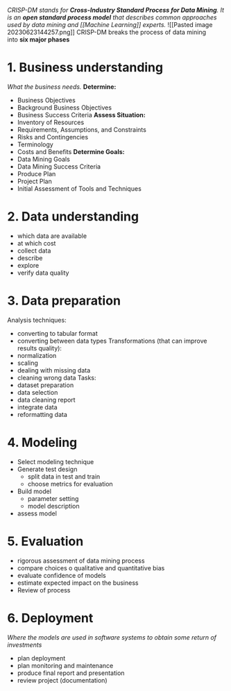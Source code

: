 _CRISP-DM stands for **Cross-Industry Standard Process for Data Mining**.
It is an **open standard process model** that describes common approaches used by data mining and [[Machine Learning]] experts._
![[Pasted image 20230623144257.png]]
CRISP-DM breaks the process of data mining into **six major phases**
# 1. Business understanding
_What the business needs._
**Determine:**
- Business Objectives 
- Background Business Objectives 
- Business Success Criteria 
**Assess Situation:**
- Inventory of Resources 
- Requirements, Assumptions, and Constraints 
- Risks and Contingencies 
- Terminology 
- Costs and Benefits 
**Determine Goals:**
- Data Mining Goals 
- Data Mining Success Criteria 
- Produce Plan 
- Project Plan 
- Initial Assessment of Tools and Techniques
# 2. Data understanding
- which data are available
- at which cost
- collect data
- describe
- explore
- verify data quality
# 3. Data preparation
Analysis techniques:
- converting to tabular format
- converting between data types
Transformations (that can improve results quality):
- normalization
- scaling
- dealing with missing data
- cleaning wrong data
Tasks:
- dataset preparation
- data selection
- data cleaning report
- integrate data
- reformatting data
# 4. Modeling
- Select modeling technique
- Generate test design 
	- split data in test and train
	- choose metrics for evaluation
- Build model
	- parameter setting
	- model description
- assess model
# 5. Evaluation
- rigorous assessment of data mining process
- compare choices o qualitative and quantitative bias
- evaluate confidence of models
- estimate expected impact on the business
- Review of process
# 6. Deployment
_Where the models are used in software systems to obtain some return of investments_
- plan deployment
- plan monitoring and maintenance
- produce final report and presentation
- review project (documentation)